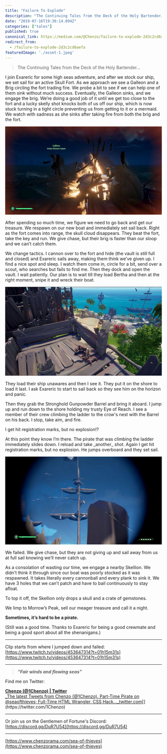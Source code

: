 ```yaml
---
title: "Failure To Explode"
description: "The Continuing Tales from the Deck of the Holy Bartender…"
date: "2019-07-16T19:30:14.094Z"
categories: ["tales"]
published: true
canonical_link: https://medium.com/@Chenzo/failure-to-explode-2d3c2cd6aefa
redirect_from:
  - /failure-to-explode-2d3c2cd6aefa
featuredImage: './asset-1.jpeg'
---
```


> The Continuing Tales from the Deck of the Holy Bartender…

I join Exareric for some high seas adventure, and after we stock our ship, we set sail for an active Skull Fort. As we approach we see a Galleon and a Brig circling the fort trading fire. We probe a bit to see if we can help one of them sink without much success. Eventually, the Galleon sinks, and we engage the brig. We’re doing a good job of it until we get too close to the fort and a lucky skelly shot knocks both of us off our ship, which is now stuck turning in a tight circle preventing us from getting to it or a mermaid. We watch with sadness as she sinks after taking fire from both the brig and the fort.

![The moment we lost our sloop](./asset-1.jpeg)

After spending so much time, we figure we need to go back and get our treasure. We respawn on our new boat and immediately set sail back. Right as the fort comes into range, the skull cloud disappears. They beat the fort, take the key and run. We give chase, but their brig is faster than our sloop and we can’t catch them.

We change tactics. I cannon over to the fort and hide (the vault is still full and closed) and Exareric sails away, making them think we’ve given up. I find a nice spot and sleep. I watch them come in, circle for a bit, send over a scout, who searches but fails to find me. Then they dock and open the vault. I wait patiently. Our plan is to wait till they load Bertha and then at the right moment, snipe it and wreck their boat.

![Patience](./asset-2.jpeg)

They load their ship unawares and then I see it. They put it on the shore to load it last. I ask Exareric to start to sail back so they see him on the horizon and panic.

Then they grab the Stronghold Gunpowder Barrel and bring it aboard. I jump up and run down to the shore holding my trusty Eye of Reach. I see a member of their crew climbing the ladder to the crow's nest with the Barrel on his back. I stop, take aim, and fire.

I get hit registration marks, but no explosion!?

At this point they know I’m there. The pirate that was climbing the ladder immediately slides down. I reload and take \_another\_ shot. Again I get hit registration marks, but no explosion. He jumps overboard and they set sail.

![There should have been a boom. An Earth-Shattering BOOM](./asset-3.jpeg)

We failed. We give chase, but they are not giving up and sail away from us at full sail knowing we’ll never catch up.

As a consolation of wasting our time, we engage a nearby Skellion. We didn’t think it through since our boat was poorly stocked as it was respawned. It takes literally every cannonball and every plank to sink it. We have 3 holes that we can’t patch and have to bail continuously to stay afloat.

To top it off, the Skellion only drops a skull and a crate of gemstones.

We limp to Morrow’s Peak, sell our meager treasure and call it a night.

**Sometimes, it’s hard to be a pirate.**

(Still was a good time. Thanks to Exareric for being a good crewmate and being a good sport about all the shenanigans.)

---

Clip starts from where I jumped down and failed: [https://www.twitch.tv/videos/453647314?t=01h15m31s](https://www.twitch.tv/videos/453647314?t=01h15m31s)

---

> **_“Fair winds and flowing seas”_**

Find me on Twitter:

[**Chenzo (@1Chenzo) | Twitter**  
_The latest Tweets from Chenzo (@1Chenzo). Part-Time Pirate on @seaofthieves; Full-Time HTML Wrangler, CSS Hack…_twitter.com](https://twitter.com/1Chenzo "https://twitter.com/1Chenzo")[](https://twitter.com/1Chenzo)

---

Or join us on the Gentlemen of Fortune's Discord: [https://discord.gg/DuR7U54](https://discord.gg/DuR7U54)

---

[https://www.chenzorama.com/sea-of-thieves](https://www.chenzorama.com/sea-of-thieves)
